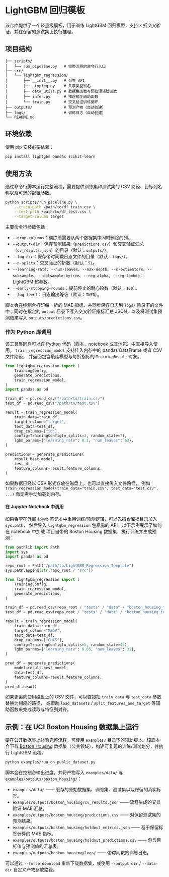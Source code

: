# LightGBM 回归模板

该仓库提供了一个轻量级模板，用于训练 LightGBM 回归模型，支持 k 折交叉验证，并在保留的测试集上执行推理。

## 项目结构

```
├── scripts/
│   └── run_pipeline.py   # 完整流程的命令行入口
├── src/
│   └── lightgbm_regression/
│       ├── __init__.py   # 公共 API
│       ├── _typing.py    # 共享类型别名
│       ├── data_utils.py # 数据集加载与预处理辅助函数
│       ├── infer.py      # 推理相关辅助函数
│       └── train.py      # 交叉验证训练循环
├── outputs/              # 预测产物（自动创建）
├── logs/                 # 训练日志（自动创建）
└── README.md
```

## 环境依赖

使用 pip 安装必要依赖：

```bash
pip install lightgbm pandas scikit-learn
```

## 使用方法

通过命令行脚本运行完整流程。需要提供训练集和测试集的 CSV 路径、目标列名称以及可选的配置参数。

```bash
python scripts/run_pipeline.py \
    --train-path /path/to/df_train.csv \
    --test-path /path/to/df_test.csv \
    --target-column target
```

主要命令行参数包括：

- `--drop-columns`：训练前需要从两个数据集中同时删除的列。
- `--output-dir`：保存预测结果（`predictions.csv`）和交叉验证汇总（`cv_results.json`）的目录（默认：`outputs/`）。
- `--log-dir`：保存带时间戳日志文件的目录（默认：`logs/`）。
- `--n-splits`：交叉验证的折数（默认：`5`）。
- `--learning-rate`、`--num-leaves`、`--max-depth`、`--n-estimators`、`--subsample`、
  `--colsample-bytree`、`--reg-alpha`、`--reg-lambda`：LightGBM 超参数。
- `--early-stopping-rounds`：提前停止的耐心轮数（默认：`100`）。
- `--log-level`：日志输出等级（默认：`INFO`）。

脚本会在控制台打印每一折的 MAE 指标，并同步保存日志到 `logs/` 目录下的文件中；同时在指定的 `output` 目录下写入交叉验证指标汇总 JSON，以及将测试集预测结果写入 `outputs/predictions.csv`。

### 作为 Python 库调用

该工具集同样可以在 Python 代码（脚本、notebook 或其他包）中直接导入使用。
`train_regression_model` 支持传入内存中的 pandas DataFrame 或者 CSV 文件路径，
并返回包含最佳模型与每折指标的 `TrainingResult` 对象。

```python
from lightgbm_regression import (
    TrainingConfig,
    generate_predictions,
    train_regression_model,
)
import pandas as pd

train_df = pd.read_csv("/path/to/train.csv")
test_df = pd.read_csv("/path/to/test.csv")

result = train_regression_model(
    train_data=train_df,
    target_column="target",
    test_data=test_df,
    drop_columns=["id"],
    config=TrainingConfig(n_splits=3, random_state=7),
    lgbm_params={"learning_rate": 0.1, "num_leaves": 63},
)

predictions = generate_predictions(
    result.best_model,
    test_df,
    feature_columns=result.feature_columns,
)
```

如果数据已经以 CSV 形式存放在磁盘上，也可以直接传入文件路径，
例如 `train_regression_model(train_data="train.csv", test_data="test.csv", ...)`
而无需手动加载到内存。

#### 在 Jupyter Notebook 中调用

如果希望在外部 `ipynb` 笔记本中重用训练/预测逻辑，可以先把仓库根目录加入 `sys.path`，
然后导入 `lightgbm_regression` 包暴露的 API。以下示例展示了如何在 notebook 中加载
项目自带的 Boston Housing 数据集，执行训练并生成预测：

```python
from pathlib import Path
import sys
import pandas as pd

repo_root = Path("/path/to/LightGBM_Regression_Template")
sys.path.append(str(repo_root / "src"))

from lightgbm_regression import (
    TrainingConfig,
    train_regression_model,
    generate_predictions,
)

train_df = pd.read_csv(repo_root / "tests" / "data" / "boston_housing_train.csv")
test_df = pd.read_csv(repo_root / "tests" / "data" / "boston_housing_test.csv")

result = train_regression_model(
    train_data=train_df,
    target_column="MEDV",
    test_data=test_df,
    drop_columns=["CHAS"],
    config=TrainingConfig(n_splits=5, random_state=42),
    lgbm_params={"learning_rate": 0.05, "num_leaves": 31},
)

pred_df = generate_predictions(
    model=result.best_model,
    data=test_df,
    feature_columns=result.feature_columns,
)
pred_df.head()
```

如果更偏向使用磁盘上的 CSV 文件，可以直接把 `train_data` 与 `test_data` 参数替换为相应的路径，
或借助 `load_datasets` / `split_features_and_target` 等辅助函数来完成读取与特征列对齐。

## 示例：在 UCI Boston Housing 数据集上运行

要在公开数据集上体验完整流程，可使用 `examples/` 目录下的辅助脚本。该脚本会下载 [Boston Housing](https://raw.githubusercontent.com/jbrownlee/Datasets/master/housing.csv) 数据集（公共领域），构建可复现的训练/测试划分，并执行 LightGBM 流程。

```bash
python examples/run_on_public_dataset.py
```

脚本会在控制台输出进度，并将产物写入 `examples/data/` 与 `examples/outputs/boston_housing/`：

- `examples/data/` —— 缓存的原始数据集、训练集、测试集以及保留的真实标签。
- `examples/outputs/boston_housing/cv_results.json` —— 流程生成的交叉验证 MAE 汇总。
- `examples/outputs/boston_housing/predictions.csv` —— 对保留测试集的预测结果。
- `examples/outputs/boston_housing/holdout_metrics.json` —— 基于保留标签计算的 MAE 指标。
- `examples/outputs/boston_housing/holdout_predictions.csv` —— 包含目标值与预测值的汇总表。
- `examples/outputs/boston_housing/logs/` —— 带时间戳的训练日志。

可以通过 `--force-download` 重新下载数据集，或使用 `--output-dir` / `--data-dir` 自定义产物存放路径。
